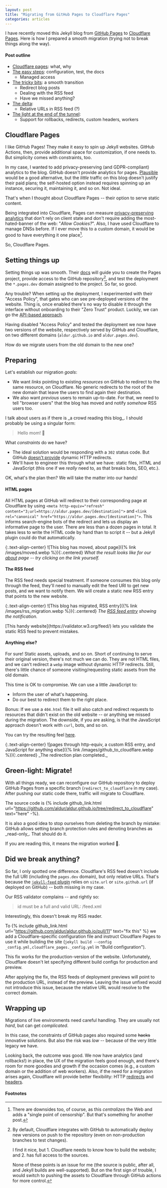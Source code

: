 ```yaml
---
layout: post
title: "Migrating from GitHub Pages to Cloudflare Pages"
categories: articles
---
```


I have recently moved this Jekyll blog from [GitHub
Pages](https://pages.github.com) to [Cloudflare
Pages](https://developers.cloudflare.com/pages/). Here is how I prepared a
smooth migration (trying not to break things along the way).

#### Post outline

- [Cloudflare pages](#cloudflare-pages): what, why
- [The easy steps](#setting-things-up): configuration, test, the docs
  - Managed access
- [The tricky bits](#preparing): a smooth transition
  - Redirect blog posts
  - Dealing with the RSS feed
  - Have we missed anything?
- [The delta](#did-we-break-anything):
  - Relative URLs in RSS feed (?)
- [The light at the end of the tunnel](#wrapping-up):
  - Support for rollbacks, redirects, custom headers, workers

## Cloudflare Pages

I like GitHub Pages! They make it easy to spin up Jekyll websites. GitHub
Actions, then, provide additional space for customization, if one needs to. But
simplicity comes with constraints, too.

In my case, I wanted to add privacy-preserving (and GDPR-compliant) analytics to
the blog. GitHub doesn't provide analytics for pages.
[Plausible](https://plausible.io) would be a good alternative, but the _little_
traffic on this blog doesn't justify their paid plans; the self-hosted option
instead requires spinning up an instance, securing it, maintaining it, and so
on. Not ideal.

That's when I thought about Cloudflare Pages -- their option to serve static
content.

Being integrated into Cloudflare, Pages can measure [privacy-preserving
analytics](https://www.cloudflare.com/en-gb/web-analytics/) that don't rely on
client state and don't require adding the most-hated-banner of the web: "_Allow
Cookies?_". Also, I have used Cloudflare to manage DNSs before. If I ever move
this to a custom domain, it would be good to have everything it one
place[^censorship].

So, Cloudflare Pages.

## Setting things up

Setting things up was smooth. Their
[docs](https://developers.cloudflare.com/pages/migrations/migrating-jekyll-from-github-pages/)
will guide you to create the Pages project, provide access to the GitHub
repository[^reverse_access], and test the deployment the
`*.pages.dev` domain assigned to the project. So far, so good.

Any trouble? When setting up the deployment, I experimented with their "Access
Policy", that gates who can see pre-deployed versions of the website. Thing is,
once enabled there's no way to disable it through the interface without
onboarding to their "Zero Trust" product. Luckily, we can go the
[API-based approach](https://community.cloudflare.com/t/how-can-i-disable-the-access-policy-of-cloudflare-pages/292358/10).

Having disabled "Access Policy" and tested the deployment we now have two
versions of the website, respectively served by GitHub and Cloudflare, on two
different domains (`aldur.github.io` and `aldur.pages.dev`).

How do we migrate users from the old domain to the new one?

## Preparing

Let's establish our migration _goals_:

- We want _links_ pointing to existing _resources_ on GitHub to redirect to the
  same resource, on Cloudflare. No generic redirects to the root of the new
  domain that leave the users to find again their destination.
- We also want _previous_ users to remain up-to-date. For that, we need to tell
  "browser users" that the blog has moved and notify _somehow_ RSS users too.

<div class="note" markdown="1">
I talk about users as if there is _a crowd reading this blog_.
I should probably be using a singular form:

> Hello mom! 👋

</div>

What _constraints_ do we have?

- The ideal solution would be responding with a `302` status code. But GitHub
  [doesn't
  provide](https://til.simonwillison.net/github/github-pages#user-content-custom-redirects-are-not-supported)
  dynamic HTTP redirects.
- We'll have to engineer this through what we have: static files, HTML and
  JavaScript (this one if we _really_ need to, as that breaks bots, SEO, etc.).

OK, what's the plan then? We will take the matter into our hands!

#### HTML pages

All HTML pages at GitHub will redirect to their corresponding page at Cloudflare
by using `<meta http-equiv="refresh"
content="3;url=https://aldur.pages.dev/[destination]">` and `<link
rel="canonical" href="https://aldur.pages.dev/[destination]">`. This informs
search-engine bots of the redirect and lets us display an informative page to
the user. There are less than a dozen pages in total. It takes less to write the
HTML code by hand than to script it -- but a Jekyll plugin could do that
automatically.

{:.text-align-center}
![This blog has moved, about page]({% link /images/moved.webp %}){:.centered}
_What the result looks like for our [about](https://aldur.github.io/about) page -- try clicking on the link yourself._

#### The RSS feed

The RSS feed needs special treatment. If someone consumes this blog only through
the feed, they'll need to manually edit the feed URI to get new posts, and we
want to notify them. We will create a static new RSS entry that points to the
new website.

{:.text-align-center}
![This blog has migrated, RSS entry]({% link /images/rss_migration.webp %}){:.centered}
_The [RSS feed entry](https://aldur.github.io/feed.xml) showing the notification._

<div class="tip" markdown="1">
[This handy
website](https://validator.w3.org/feed/) lets you validate the static RSS feed
to prevent mistakes.
</div>

#### Anything else?

For sure! Static assets, uploads, and so on. Short of continuing to serve their
original version, there's not much we can do. They are not HTML files, and we
can't redirect a `webp` image without dynamic HTTP redirects. Still, there's
little chance of someone visiting/requesting static assets from the old domain.

This time is OK to compromise. We can use a little JavaScript to:

- Inform the user of what's happening.
- Do our best to redirect them to the right place.

Bonus: If we use a `404.html` file it will also catch and redirect requests to
resources that didn't exist on the old website -- or anything we missed during
the migration. The downside, if you are asking, is that the JavaScript approach
doesn't work with `curl`, bots, and so on.

You can try the resulting feel [here](https://aldur.github.io/foo).

<div class="note" markdown="1">
{:.text-align-center}
![pages through http-equiv, a custom RSS entry, and JavaScript for anything else]({% link /images/github_to_cloudflare.webp %}){:.centered}
_The redirection plan completed._
</div>

## Green-light: Migrate!

With all things ready, we can reconfigure our GitHub repository to deploy GitHub
Pages from a specific branch (`redirect_to_cloudflare` in my case). After
pushing our static code there, traffic will migrate to Cloudflare.

The source code is {% include github_link.html
url="https://github.com/aldur/aldur.github.io/tree/redirect_to_cloudflare" text="here" -%}.

<div class="tip" markdown="1">
It is also a good idea to stop ourselves from deleting the branch by mistake:
GitHub allows setting branch protection rules and denoting branches as
_read-only_. That should do it.
</div>

If you are reading this, it means the migration worked 🎉.

## Did we break anything?

So far, I only spotted one difference. Cloudflare's RSS feed doesn't include the
full URI (including the `pages.dev` domain), but only relative URLs. That's
because the [`jekyll-feed` plugin](https://github.com/jekyll/jekyll-feed) relies
on `site.url` or `site.github.url` (if deployed on GitHub) -- both missing in my
case.

Our RSS validator complains -- and rightly so:

> id must be a full and valid URL: /feed.xml

Interestingly, this doesn't break my RSS reader.

To {% include github_link.html
url="https://github.com/aldur/aldur.github.io/pull/11" text="fix this" %} we
add a Cloudflare-specific configuration file and instruct Cloudflare Pages
to use it while building the site (`jekyll build --config
_config.yml,cloudflare_pages._config.yml` in "Build configuration").

<div class="admonition" markdown="1">
This fix works for the production-version of the website. Unfortunately,
Cloudflare doesn't let specifying different build configs for production and
preview.

After applying the fix, the RSS feeds of deployment previews will point to
the production URL, instead of the preview. Leaving the issue unfixed would not
introduce this issue, because the relative URL would resolve to the correct
domain.

</div>

## Wrapping up

Migrations of live environments need careful handling. They are usually not
_hard_, but can get _complicated_.

In this case, the constraints of GitHub pages also required some ~~hacks~~
innovative solutions. But also the risk was _low_ -- because of the very little
legacy we have.

Looking back, the outcome was good. We now have analytics (and rollbacks!) in
place, the UX of the migration feels good enough, and there's room for more
goodies and growth if the occasion comes (e.g., a custom domain or the addition
of web workers). Also, if the need for a migration arises again, Cloudflare will
provide better flexibility: HTTP
[redirects](https://developers.cloudflare.com/pages/platform/redirects/) and
[headers](https://developers.cloudflare.com/pages/platform/headers/).

#### Footnotes

[^censorship]:
    There are downsides too, of course, as this _centralizes_ the
    Web and adds a "single point of censorship". But that's something for
    another post.

[^reverse_access]:
    By default, Cloudflare integrates with GitHub to
    automatically deploy new versions on push to the repository (even on
    non-production branches to test changes).

    I find it nice, but 1. Cloudflare
    needs to know how to build the website; and 2. has full access to the sources.

    None of these points is an issue for me (the source is public, after all, and
    Jekyll builds are well-supported). But on the first sign of trouble, I would
    switch to pushing the assets to Cloudflare through GitHub actions for more
    control.
